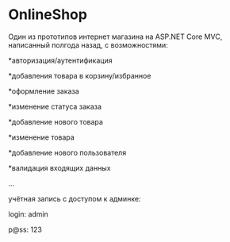 # OnlineShop
Один из прототипов интернет магазина на ASP.NET Core MVC, написанный полгода назад, с возможностями:

*авторизация/аутентификация

*добавления товара в корзину/избранное

*оформление заказа

*изменение статуса заказа

*добавление нового товара

*изменение товара

*добавление нового пользователя

*валидация входящих данных

...

учётная запись с доступом к админке:

login: admin 

p@ss: 123
